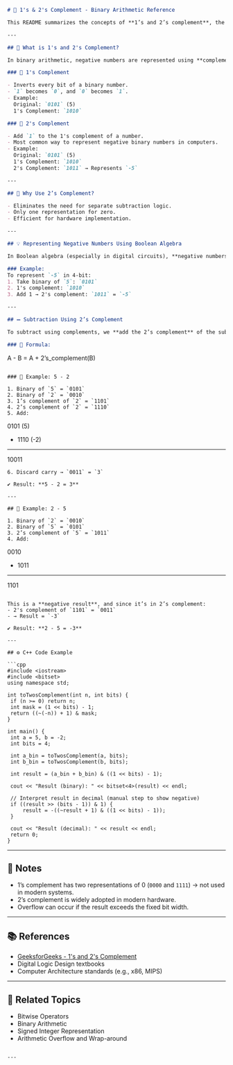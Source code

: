 

```markdown
# 🧮 1's & 2's Complement - Binary Arithmetic Reference

This README summarizes the concepts of **1’s and 2’s complement**, the **representation of negative numbers using boolean algebra**, and how to use complements for **binary subtraction**, based on [this article on GeeksforGeeks](https://www.geeksforgeeks.org/dsa/1s-2s-complement-binary-number/).

---

## 📌 What is 1's and 2's Complement?

In binary arithmetic, negative numbers are represented using **complements**. This allows addition and subtraction to be done using the same logic circuits.

### 🔹 1's Complement

- Inverts every bit of a binary number.
- `1` becomes `0`, and `0` becomes `1`.
- Example:  
  Original: `0101` (5)  
  1's Complement: `1010`

### 🔹 2's Complement

- Add `1` to the 1's complement of a number.
- Most common way to represent negative binary numbers in computers.
- Example:  
  Original: `0101` (5)  
  1's Complement: `1010`  
  2's Complement: `1011` → Represents `-5`

---

## 🧠 Why Use 2’s Complement?

- Eliminates the need for separate subtraction logic.
- Only one representation for zero.
- Efficient for hardware implementation.

---

## 💡 Representing Negative Numbers Using Boolean Algebra

In Boolean algebra (especially in digital circuits), **negative numbers** are often represented using **2’s complement** to keep addition/subtraction operations consistent.

### Example:
To represent `-5` in 4-bit:
1. Take binary of `5`: `0101`
2. 1's complement: `1010`
3. Add 1 → 2's complement: `1011` = `-5`

---

## ➖ Subtraction Using 2’s Complement

To subtract using complements, we **add the 2’s complement** of the subtrahend to the minuend.

### 🔧 Formula:

```

A - B = A + 2’s\_complement(B)

```

### 🧪 Example: 5 - 2

1. Binary of `5` = `0101`  
2. Binary of `2` = `0010`  
3. 1’s complement of `2` = `1101`  
4. 2’s complement of `2` = `1110`  
5. Add:  
```

0101 (5)

* 1110 (-2)

---

10011

```
6. Discard carry → `0011` = `3`

✔ Result: **5 - 2 = 3**

---

## 🧪 Example: 2 - 5

1. Binary of `2` = `0010`  
2. Binary of `5` = `0101`  
3. 2’s complement of `5` = `1011`  
4. Add:  
```

0010

* 1011

---

1101

````

This is a **negative result**, and since it’s in 2’s complement:  
- 2's complement of `1101` = `0011`  
- → Result = `-3`

✔ Result: **2 - 5 = -3**

---

## ⚙️ C++ Code Example

```cpp
#include <iostream>
#include <bitset>
using namespace std;

int toTwosComplement(int n, int bits) {
 if (n >= 0) return n;
 int mask = (1 << bits) - 1;
 return ((~(-n)) + 1) & mask;
}

int main() {
 int a = 5, b = -2;
 int bits = 4;

 int a_bin = toTwosComplement(a, bits);
 int b_bin = toTwosComplement(b, bits);

 int result = (a_bin + b_bin) & ((1 << bits) - 1);

 cout << "Result (binary): " << bitset<4>(result) << endl;

 // Interpret result in decimal (manual step to show negative)
 if ((result >> (bits - 1)) & 1) {
     result = -((~result + 1) & ((1 << bits) - 1));
 }

 cout << "Result (decimal): " << result << endl;
 return 0;
}
````

---

## 🧩 Notes

* 1’s complement has two representations of 0 (`0000` and `1111`) → not used in modern systems.
* 2’s complement is widely adopted in modern hardware.
* Overflow can occur if the result exceeds the fixed bit width.

---

## 📚 References

* [GeeksforGeeks - 1's and 2's Complement](https://www.geeksforgeeks.org/dsa/1s-2s-complement-binary-number/)
* Digital Logic Design textbooks
* Computer Architecture standards (e.g., x86, MIPS)

---

## 🔗 Related Topics

* Bitwise Operators
* Binary Arithmetic
* Signed Integer Representation
* Arithmetic Overflow and Wrap-around

```

---

